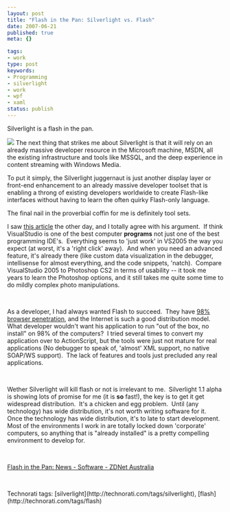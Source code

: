 ```yaml
---
layout: post
title: "Flash in the Pan: Silverlight vs. Flash"
date: 2007-06-21
published: true
meta: {}

tags:
- work
type: post
keywords:
- Programming
- silverlight
- work
- wpf
- xaml
status: publish
---
```

Silverlight is a flash in the pan.

<!-- blockquote  -->

![](http://media.eick.us/2011/05/539470453_f88f3934e2_o.png) The next thing that strikes me about Silverlight is that it will rely on an already massive developer resource in the Microsoft machine, MSDN, all the existing infrastructure and tools like MSSQL, and the deep experience in content streaming with Windows Media.



To put it simply, the Silverlight juggernaut is just another display layer or front-end enhancement to an already massive developer toolset that is enabling a throng of existing developers worldwide to create Flash-like interfaces without having to learn the often quirky Flash-only language.



The final nail in the proverbial coffin for me is definitely tool sets.

<!-- endblockquote  -->

I saw [this article](http://www.zdnet.com.au/news/software/soa/Flash-in-the-Pan/0,130061733,339278335,00.htm) the other day, and I totally agree with his argument.  If think VisualStudio is one of the best computer **programs** not just one of the best programming IDE's.  Everything seems to 'just work' in VS2005 the way you expect (at worst, it's a 'right click' away).  And when you need an advanced feature, it's already there (like custom data visualization in the debugger, intellisense for almost everything, and the code snippets, 'natch).  Compare VisualStudio 2005 to Photoshop CS2 in terms of usability -- it took me years to learn the Photoshop options, and it still takes me quite some time to do mildly complex photo manipulations.



 



As a developer, I had always wanted Flash to succeed.  They have [98% browser penetration](http://www.adobe.com/products/player_census/flashplayer/version_penetration.html), and the Internet is such a good distribution model.  What developer wouldn't want his application to run "out of the box, no install" on 98% of the computers?  I tried several times to convert my application over to ActionScript, but the tools were just not mature for real applications (No debugger to speak of, 'almost' XML support, no native SOAP/WS support).  The lack of features and tools just precluded any real applications.



 



Wether Silverlight will kill flash or not is irrelevant to me.  Silverlight 1.1 alpha is showing lots of promise for me (it is **so** fast!), the key is to get it get widespread distribution.  It's a chicken and egg problem.  Until (any technology) has wide distribution, it's not worth writing software for it.  Once the technology has wide distribution, it's to late to start development.  Most of the environments I work in are totally locked down 'corporate' computers, so anything that is "already installed" is a pretty compelling environment to develop for.



 



[Flash in the Pan: News - Software - ZDNet Australia](http://www.zdnet.com.au/news/software/soa/Flash-in-the-Pan/0,130061733,339278335,00.htm)



 

 <div class="wlWriterSmartContent" style="padding-right: 0px;padding-left: 0px;padding-bottom: 0px;margin: 0px;padding-top: 0px">Technorati tags: [silverlight](http://technorati.com/tags/silverlight), [flash](http://technorati.com/tags/flash)</div>
